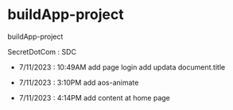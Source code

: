 # buildApp-project
buildApp-project

SecretDotCom : SDC

- 7/11/2023 : 10:49AM
add page login
add updata document.title 

- 7/11/2023 : 3:10PM
add aos-animate

- 7/11/2023 : 4:14PM
add content at home page